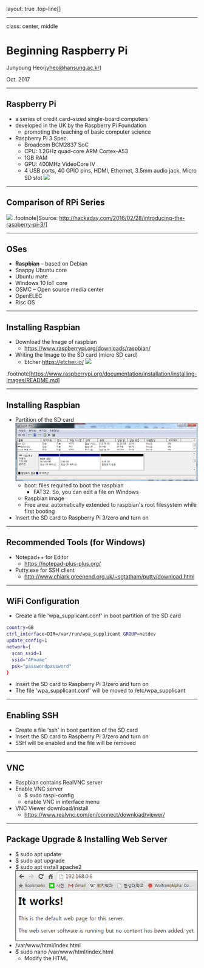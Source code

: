 layout: true
.top-line[]

---
class: center, middle

# Beginning Raspberry Pi

Junyoung Heo(jyheo@hansung.ac.kr)

Oct. 2017

---
## Raspberry Pi
* a series of credit card–sized single-board computers
* developed in the UK by the Raspberry Pi Foundation
    - promoting the teaching of basic computer science
* Raspberry Pi 3 Spec.
    - Broadcom BCM2837 SoC
    - CPU: 1.2GHz quad-core ARM Cortex-A53
    - 1GB RAM
    - GPU: 400MHz VideoCore IV
    - 4 USB ports, 40 GPIO pins, HDMI, Ethernet, 3.5mm audio jack, Micro SD slot
![](https://www.raspberrypi.org/app/themes/mind-control/images/home-products-cta__image.png)

---
## Comparison of RPi Series
![](https://hackadaycom.files.wordpress.com/2016/02/pispecs2.png?w=800&h=416)
.footnote[Source: http://hackaday.com/2016/02/28/introducing-the-raspberry-pi-3/]

---
## OSes
* **Raspbian** – based on Debian
* Snappy Ubuntu core
* Ubuntu mate
* Windows 10 IoT core
* OSMC – Open source media center
* OpenELEC
* Risc OS

---
## Installing Raspbian
* Download the Image of raspbian
    - https://www.raspberrypi.org/downloads/raspbian/
* Writing the Image to the SD card (micro SD card)
    - Etcher https://etcher.io/
    ![](https://etcher.io/static/screenshot.gif)

.footnote[https://www.raspberrypi.org/documentation/installation/installing-images/README.md]

---
## Installing Raspbian
* Partition of the SD card
![](images/sdcard.png)
    - boot: files required to boot the raspbian
        + FAT32. So, you can edit a file on Windows
    - Raspbian image
    - Free area: automatically extended to raspbian's root filesystem while first booting
* Insert the SD card to Raspberry Pi 3/zero and turn on

---
## Recommended Tools (for Windows)
* Notepad++ for Editor
    - https://notepad-plus-plus.org/
* Putty.exe for SSH client
    - http://www.chiark.greenend.org.uk/~sgtatham/putty/download.html

---
## WiFi Configuration
* Create a file 'wpa_supplicant.conf' in boot partition of the SD card
```bash
country=GB
ctrl_interface=DIR=/var/run/wpa_supplicant GROUP=netdev
update_config=1
network={
  scan_ssid=1
  ssid="APname"
  psk="passwordpassword"
}
```
* Insert the SD card to Raspberry Pi 3/zero and turn on
* The file 'wpa_supplicant.conf' will be moved to /etc/wpa_supplicant

---
## Enabling SSH
* Create a file 'ssh' in boot partition of the SD card
* Insert the SD card to Raspberry Pi 3/zero and turn on
* SSH will be enabled and the file will be removed

---
## VNC
* Raspbian contains RealVNC server
* Enable VNC server
    - $ sudo raspi-config
    - enable VNC in interface menu
* VNC Viewer download/install
    - https://www.realvnc.com/en/connect/download/viewer/

---
## Package Upgrade & Installing Web Server
* $ sudo apt update
* $ sudo apt upgrade
* $ sudo apt install apache2
![](images/apache2.png)
* /var/www/html/index.html
* $ sudo nano /var/www/html/index.html
    - Modify the HTML
